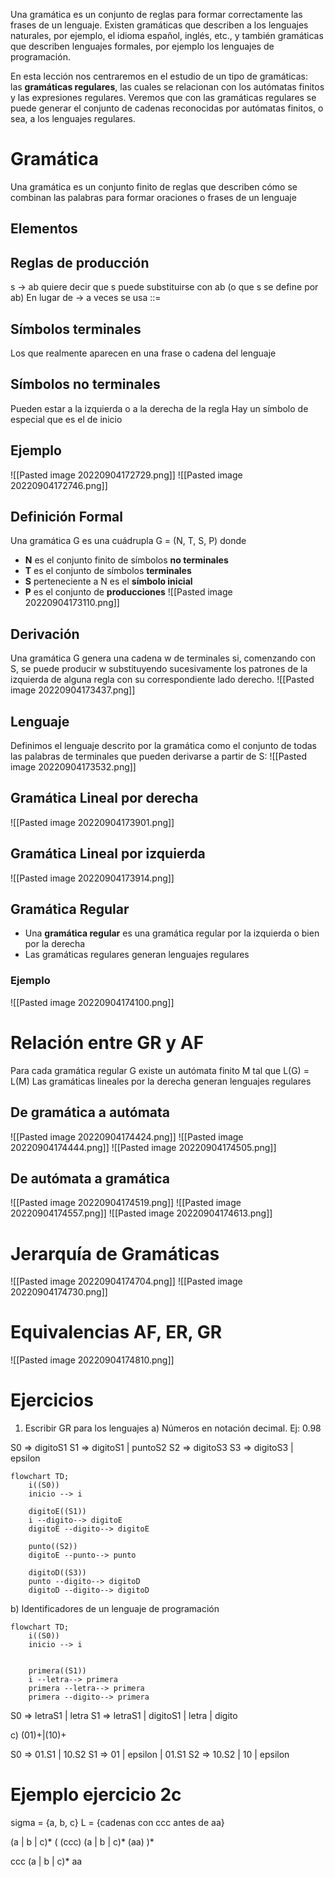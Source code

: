 Una gramática es un conjunto de reglas para formar correctamente las frases de un lenguaje. Existen gramáticas que describen a los lenguajes naturales, por ejemplo, el idioma español, inglés, etc., y también gramáticas que describen lenguajes formales, por ejemplo los lenguajes de programación. 

En esta lección nos centraremos en el estudio de un tipo de gramáticas: las **gramáticas regulares**, las cuales se relacionan con los autómatas finitos y las expresiones regulares. Veremos que con las gramáticas regulares se puede generar el conjunto de cadenas reconocidas por autómatas finitos, o sea, a los lenguajes regulares.

# Gramática
Una gramática es un conjunto finito de reglas que describen cómo se combinan las palabras para formar oraciones o frases de un lenguaje

## Elementos
## Reglas de producción
s -> ab quiere decir que s puede substituirse con ab
(o que s se define por ab)
En lugar de -> a veces se usa ::=

## Símbolos terminales
Los que realmente aparecen en una frase o cadena
del lenguaje

## Símbolos no terminales
Pueden estar a la izquierda o a la derecha de la regla
Hay un símbolo de especial que es el de inicio


## Ejemplo
![[Pasted image 20220904172729.png]]
![[Pasted image 20220904172746.png]]

## Definición Formal
Una gramática G es una cuádrupla G = (N, T, S, P) donde
- **N** es el conjunto finito de símbolos **no terminales**
- **T** es el conjunto de símbolos **terminales**
- **S** perteneciente a N es el **símbolo inicial**
- **P** es el conjunto de **producciones**
![[Pasted image 20220904173110.png]]

## Derivación
Una gramática G genera una cadena w de terminales si, comenzando con S, se puede producir w substituyendo sucesivamente los patrones de la izquierda de alguna regla con su correspondiente lado derecho.
![[Pasted image 20220904173437.png]]

## Lenguaje
Definimos el lenguaje descrito por la gramática como el conjunto de todas las palabras de terminales que pueden derivarse a partir de S:
![[Pasted image 20220904173532.png]]

## Gramática Lineal por derecha
![[Pasted image 20220904173901.png]]

## Gramática Lineal por izquierda
![[Pasted image 20220904173914.png]]

## Gramática Regular
- Una **gramática regular** es una gramática regular por la izquierda o bien por la derecha
- Las gramáticas regulares generan lenguajes regulares

### Ejemplo
![[Pasted image 20220904174100.png]]


# Relación entre GR y AF
Para cada gramática regular G existe un autómata finito M tal que L(G) = L(M)
Las gramáticas lineales por la derecha generan lenguajes regulares

## De gramática a autómata
![[Pasted image 20220904174424.png]]
![[Pasted image 20220904174444.png]]
![[Pasted image 20220904174505.png]]

## De autómata a gramática
![[Pasted image 20220904174519.png]]
![[Pasted image 20220904174557.png]]
![[Pasted image 20220904174613.png]]

# Jerarquía de Gramáticas
![[Pasted image 20220904174704.png]]
![[Pasted image 20220904174730.png]]

# Equivalencias AF, ER, GR
![[Pasted image 20220904174810.png]]


# Ejercicios
1) Escribir GR para los lenguajes
a) Números en notación decimal. Ej: 0.98

S0 => digitoS1
S1 => digitoS1 | puntoS2
S2 => digitoS3
S3 => digitoS3 | epsilon

```mermaid
flowchart TD;
	i((S0))
	inicio --> i

	digitoE((S1))
	i --digito--> digitoE
	digitoE --digito--> digitoE

	punto((S2))
	digitoE --punto--> punto

	digitoD((S3))
	punto --digito--> digitoD
	digitoD --digito--> digitoD
```

b) Identificadores de un lenguaje de programación

```mermaid
flowchart TD;
	i((S0))
	inicio --> i

	
	primera((S1))
	i --letra--> primera
	primera --letra--> primera
	primera --digito--> primera
```

S0 => letraS1 | letra
S1 => letraS1 | digitoS1 | letra | digito

c) (01)+|(10)+

S0 => 01.S1 | 10.S2
S1 => 01 | epsilon | 01.S1
S2 => 10.S2 | 10 | epsilon



# Ejemplo ejercicio 2c
sigma = {a, b, c}
L = {cadenas con ccc antes de aa}


(a | b | c)* ( (ccc) (a | b | c)* (aa) )* 


ccc (a | b | c)* aa